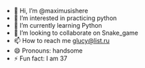 - 👋 Hi, I’m @maximusishere
- 👀 I’m interested in practicing python
- 🌱 I’m currently learning Python
- 💞️ I’m looking to collaborate on Snake_game
- 📫 How to reach me glucy@list.ru
- 😄 Pronouns: handsome
- ⚡ Fun fact: I am 37

<!---
maximusishere/maximusishere is a ✨ special ✨ repository because its `README.md` (this file) appears on your GitHub profile.
You can click the Preview link to take a look at your changes.
--->
